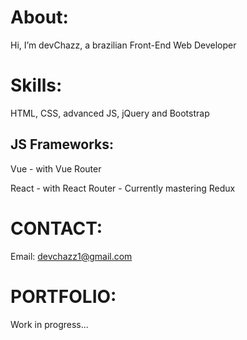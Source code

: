 # About:
Hi, I’m devChazz, a brazilian Front-End Web Developer

# Skills: 
HTML, CSS, advanced JS, jQuery and Bootstrap

## JS Frameworks:
Vue - with Vue Router 

React - with React Router - Currently mastering Redux

# CONTACT:
Email: devchazz1@gmail.com

# PORTFOLIO:
Work in progress...
<!---
devchazz/devchazz is a ✨ special ✨ repository because its `README.md` (this file) appears on your GitHub profile.
You can click the Preview link to take a look at your changes.
--->
